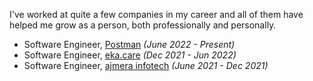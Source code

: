I've worked at quite a few companies in my career and all of them have helped me grow as a person, both professionally and personally.

- Software Engineer, [Postman](https://postman.com) *(June 2022 - Present)*
- Software Engineer, [eka.care](https://eka.care) *(Dec 2021 - Jun 2022)*
- Software Engineer, [ajmera infotech](https://www.ajmerainfotech.com/) *(June 2021 - Dec 2021)*